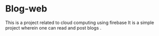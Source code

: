 # Blog-web
This is a project related to cloud computing using firebase 
It is a simple project wherein one can read and post blogs .
